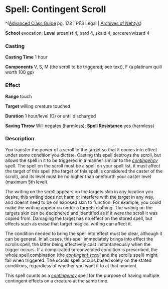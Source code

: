 # Spell: Contingent Scroll

^([Advanced Class Guide][ss-contingent-scroll] pg. 178 | PFS Legal | [Archives of Nehtys][sn-contingent-scroll])

**School** evocation; **Level** arcanist 4, bard 4, skald 4, sorcerer/wizard 4

### Casting

**Casting Time** 1 hour  

**Components** V, S, M (the scroll to be triggered; see text), F (a platinum quill worth 100 gp)

### Effect

**Range** touch  

**Target** willing creature touched  

**Duration** 1 hour/level (D) or until discharged  

**Saving Throw** Will negates (harmless); **Spell Resistance** yes (harmless)

### Description

You transfer the power of a scroll to the target so that it comes into effect under some condition you dictate. Casting this spell destroys the scroll, but allows the spell in it to be triggered in a manner similar to the _[contingency]_ spell. The spell on the scroll must be a spell on your spell list, it must affect the target of this spell (the target of this spell is considered the caster of the scroll), and its level must be no higher than onefourth your caster level (maximum 5th level).  

The writing on the scroll appears on the targets skin in any location you desire; this writing does not harm or interfere with the target in any way, and doesnt need to be on exposed skin to function. For example, you could make the writing appear on under a targets clothing. The writing on the targets skin can be deciphered and identified as if it were the scroll it was copied from. Damaging the target has no effect on the stored spell, but effects such as erase that target magical writing can affect it.  

The condition needed to bring the spell into effect must be clear, although it can be general. In all cases, this spell immediately brings into effect the scrolls spell, the latter being effectively cast instantaneously when the trigger occurs. If a complicated or convoluted condition is prescribed, the whole spell combination (the _[contingent scroll]_ and the scrolls spell) might fail when triggered. The scrolls spell occurs based solely on the stated conditions, regardless of whether you want it to at that moment.  

This spell counts as a _[contingency]_ spell for the purpose of having multiple contingent effects on a creature at the same time.

[ss-contingent-scroll]: http://paizo.com/products/btpy978v
[sn-contingent-scroll]: http://www.archivesofnethys.com/SpellDisplay.aspx?ItemName=Contingent%20Scroll
[contingency]: http://www.archivesofnethys.com/SpellDisplay.aspx?ItemName=contingency
[contingent scroll]: http://www.archivesofnethys.com/SpellDisplay.aspx?ItemName=contingent%20scroll